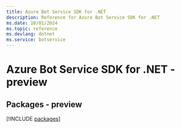 ```yaml
---
title: Azure Bot Service SDK for .NET
description: Reference for Azure Bot Service SDK for .NET
ms.date: 10/01/2024
ms.topic: reference
ms.devlang: dotnet
ms.service: botservice
---
```

# Azure Bot Service SDK for .NET - preview
## Packages - preview
[!INCLUDE [packages](bot-service-index.md)]